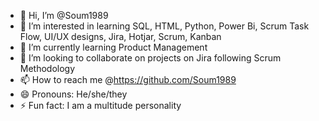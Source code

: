 - 👋 Hi, I’m @Soum1989
- 👀 I’m interested in learning SQL, HTML, Python, Power Bi, Scrum Task Flow, UI/UX designs, Jira, Hotjar, Scrum, Kanban 
- 🌱 I’m currently learning Product Management
- 💞️ I’m looking to collaborate on projects on Jira following Scrum Methodology
- 📫 How to reach me @https://github.com/Soum1989
- 😄 Pronouns: He/she/they
- ⚡ Fun fact: I am a multitude personality

<!---
Soum1989/Soum1989 is a ✨ special ✨ repository because its `README.md` (this file) appears on your GitHub profile.
You can click the Preview link to take a look at your changes.
--->
